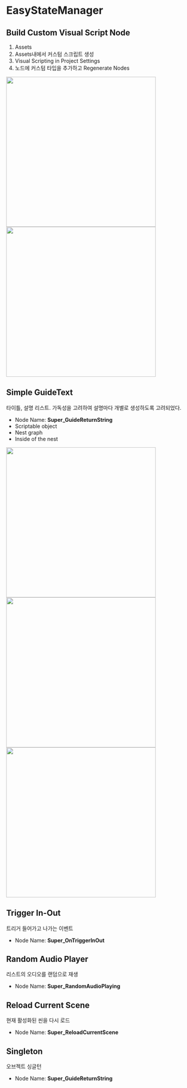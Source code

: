 # EasyStateManager
## Build Custom Visual Script Node
1. Assets
2. Assets내에서 커스텀 스크립트 생성
3. Visual Scripting in Project Settings
4. 노드에 커스텀 타입을 추가하고 Regenerate Nodes
<img src="https://user-images.githubusercontent.com/12027747/166627493-0a46173c-0443-454a-8ef6-aabe799ddf30.png" width="400"/>
<img src="https://user-images.githubusercontent.com/12027747/166627574-ec405ea4-74a6-47b1-b36a-ecee417cc365.png" width="400"/>

## Simple GuideText
타이틀, 설명 리스트. 가독성을 고려하여 설명마다 개별로 생성하도록 고려되었다.
- Node Name: **Super_GuideReturnString**
- Scriptable object
- Nest graph
- Inside of the nest
<img src="https://user-images.githubusercontent.com/12027747/166625888-239251d3-a124-4051-a218-2f4dbc251363.png" width="400"/>
<img src="https://user-images.githubusercontent.com/12027747/166626164-72b37dd7-3bf3-4acb-b114-cb8e6075461a.png" width="400"/>
<img src="https://user-images.githubusercontent.com/12027747/166626261-bbcc16bb-e2fe-4043-aada-c5df5d4a54f7.png" width="400"/>

## Trigger In-Out
트리거 들어가고 나가는 이벤트
- Node Name: **Super_OnTriggerInOut**
## Random Audio Player
리스트의 오디오를 랜덤으로 재생
- Node Name: **Super_RandomAudioPlaying**
## Reload Current Scene
현재 활성화된 씬을 다시 로드
- Node Name: **Super_ReloadCurrentScene**
## Singleton
오브젝트 싱글턴
- Node Name: **Super_GuideReturnString**
